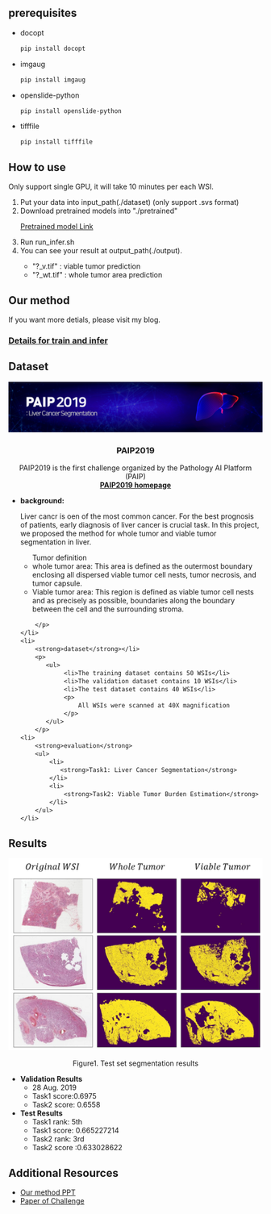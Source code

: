 



<!--prerequisites-->
## prerequisites
* docopt
  ```sh
  pip install docopt
  ```
* imgaug
  ```sh
  pip install imgaug
  ```
* openslide-python
  ```sh
  pip install openslide-python
  ```
* tifffile
  ```sh
  pip install tifffile
  ```

<!-- How to use -->
## How to use
Only support single GPU, it will take 10 minutes per each WSI.
<p align="center">
  <ol>
    <li> Put your data into input_path(./dataset) (only support .svs format)
    <li> Download pretrained models into "./pretrained"
      <p>
        <a href="https://drive.google.com/drive/folders/1_XYv5gVB0OoAK8-GU5A64cVMQmkdd0He?usp=sharing">Pretrained model Link</a>
      </p>
    <li> Run run_infer.sh
    <li> You can see your result at output_path(./output).
      <p>
        <ul>
          <li> "?_v.tif" : viable tumor prediction
          <li>"?_wt.tif" : whole tumor area prediction
        </ul>
      </p>
  </ol>
</p>

<!-- Our method -->
## Our method
<p>


  If you want more detials, please visit my blog.
  <h3><a href="https://chhan95.github.io/project/2021/03/15/paip2019.html">Details for train and infer</a></h3>

</p>


<!--Dataset-->
## Dataset
<p align="center">
    <a href="https://paip2019.grand-challenge.org">
        <img src="data/images/logo.png" alt="Logo">
    </a>
    <h3 align="center">PAIP2019</h3>
    <p align="center">
        PAIP2019 is the first challenge organized by the Pathology AI Platform (PAIP)
       <br>
        <a href="https://paip2019.grand-challenge.org/"><strong>PAIP2019 homepage</strong></a>
    </p>      
</p>

<ul>
    <li>
        <strong>background:</strong>
        <p>
          Liver cancr is oen of the most common cancer. For the best prognosis of patients, early diagnosis of liver cancer is crucial task.
          In this project, we proposed the method for whole tumor and viable tumor segmentation in liver.
          <ul>
          Tumor definition
            <li>whole tumor area: This area is defined as the outermost boundary enclosing all dispersed viable tumor cell nests, tumor necrosis, and tumor capsule.
            <li>Viable tumor area: This region is defined as viable tumor cell nests and as precisely as possible, boundaries along the boundary between the cell and the surrounding stroma.
          </ul>

        </p>
    </li>
    <li>
        <strong>dataset</strong></li>
        <p>
           <ul>
                <li>The training dataset contains 50 WSIs</li>
                <li>The validation dataset contains 10 WSIs</li>
                <li>The test dataset contains 40 WSIs</li>
                <p>
                    All WSIs were scanned at 40X magnification
                </p>
           </ul>
        </p>
    <li>
        <strong>evaluation</strong>
        <ul>
            <li>
               <strong>Task1: Liver Cancer Segmentation</strong>
            </li>
            <li>
                <strong>Task2: Viable Tumor Burden Estimation</strong>
            </li>
        </ul>
    </li>


</ul>




<!-- Results -->
## Results

<p align="center">
    <a href="https://paip2019.grand-challenge.org">
        <img src="data/images/test_result.png" alt="Logo">
    </a>
    <p align="center">
        Figure1. Test set segmentation results
    </p>      
</p>

<ul>
    <li>
        <strong>Validation Results</strong>
        <ul>    
            <li>28 Aug. 2019</li>
            <li>Task1 score:0.6975</li>
            <li>Task2 score: 0.6558</li>
        </ul>
    </li>
    <li>
        <strong>Test Results</strong>
        <ul>
            <li>Task1 rank: 5th</li>
            <li>Task1 score: 0.665227214</li>
            <li>Task2 rank: 3rd</li>
            <li>Task2 score :0.633028622</li>
        </ul>
    </li>
</ul>



<!--Presentation-->
## Additional Resources
<ul>
    <li>
        <a href="https://drive.google.com/file/d/12ReGYi7UZF7lPau33RnMqzxeMJWCdfJj/view">Our method PPT</a>
    </li>
    <li>
        <a href="https://www.sciencedirect.com/science/article/pii/S1361841520302188">Paper of Challenge</a>
    </li>
</ul>
